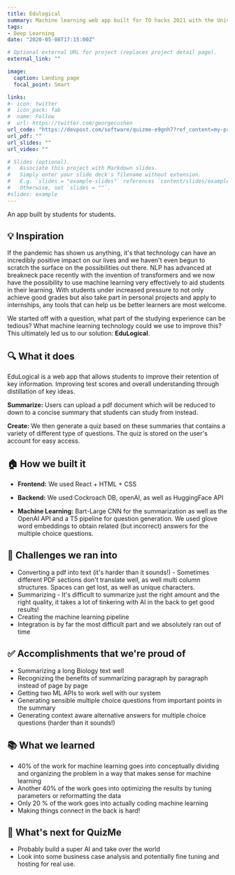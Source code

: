 ```yaml
---
title: Edulogical 
summary: Machine learning web app built for TO hacks 2021 with the University of Toronto
tags:
- Deep Learning
date: "2020-05-08T17:15:00Z"

# Optional external URL for project (replaces project detail page).
external_link: ""

image: 
  caption: Landing page
  focal_point: Smart

links:
#- icon: twitter
#  icon_pack: fab
#  name: Follow
#  url: https://twitter.com/georgecushen
url_code: "https://devpost.com/software/quizme-e9gnh7?ref_content=my-projects-tab&ref_feature=my_projects"
url_pdf: ""
url_slides: ""
url_video: ""

# Slides (optional).
#   Associate this project with Markdown slides.
#   Simply enter your slide deck's filename without extension.
#   E.g. `slides = "example-slides"` references `content/slides/example-slides.md`.
#   Otherwise, set `slides = ""`.
#slides: example
---
```

An app built by students for students. 
## 💡 Inspiration
If the pandemic has shown us anything, it's that technology can have an incredibly positive impact on our lives and we haven't even begun to scratch the surface on the possibilities out there. NLP has advanced at breakneck pace recently with the invention of transformers and we now have the possibility to use machine learning very effectively to aid students in their learning. With students under increased pressure to not only achieve good grades but also take part in personal projects and apply to internships, any tools that can help us be better learners are most welcome. 

We started off with a question, what part of the studying experience can be tedious? What machine learning technology could we use to improve this? This ultimately led us to our solution: **EduLogical**. 

## 🔍 What it does

EduLogical is a web app that allows students to improve their retention of key information. Improving test scores and overall understanding through distillation of key ideas. 

**Summarize:** Users can upload a pdf document which will be reduced to down to a concise summary that students can study from instead.

**Create:**  We then generate a quiz based on these summaries that contains a variety of different type of questions. The quiz is stored on the user's account for easy access.


## 🏠 How we built it
* **Frontend:** We used React + HTML + CSS

* **Backend:** We used Cockroach DB, openAI, as well as HuggingFace API

* **Machine Learning:** Bart-Large CNN for the summarization as well as the OpenAI API and a T5 pipeline for question generation. We used glove word embeddings to obtain related (but incorrect) answers for the multiple choice questions. 

## 🛑 Challenges we ran into
* Converting a pdf into text (it's harder than it sounds!) - Sometimes different PDF sections don't translate well, as well multi column structures. Spaces can get lost, as well as unique characters.
* Summarizing - It's difficult to summarize just the right amount and the right quality, it takes a lot of tinkering with AI in the back to get good results!
* Creating the machine learning pipeline 
* Integration is by far the most difficult part and we absolutely ran out of time

## ✅ Accomplishments that we're proud of
* Summarizing a long Biology text well
* Recognizing the benefits of summarizing paragraph by paragraph instead of page by page
* Getting two ML APIs to work well with our system
* Generating sensible multiple choice questions from important points in the summary
* Generating context aware alternative answers for multiple choice questions (harder than it sounds!)

## 📚 What we learned
* 40% of the work for machine learning goes into conceptually dividing and organizing the problem in a way that makes sense for machine learning
* Another 40% of the work goes into optimizing the results by tuning parameters or reformatting the data
* Only 20 % of the work goes into actually coding machine learning 
* Making things connect in the back is hard!

## 🛫 What's next for QuizMe
* Probably build a super AI and take over the world 
* Look into some business case analysis and potentially fine tuning and hosting for real use.
